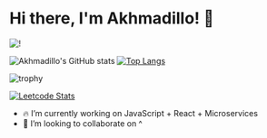 # Hi there, I'm Akhmadillo! 👋


![!](https://komarev.com/ghpvc/?username=akhmadmamirov&color=brightgreen)


![Akhmadillo's GitHub stats](https://github-readme-stats.vercel.app/api?username=AKHMADMAMIROV&show_icons=true&theme=tokyonight&count_private=true&include_all_commits=true)
[![Top Langs](https://github-readme-stats.vercel.app/api/top-langs/?username=AKHMADMAMIROV&layout=compact&theme=tokyonight)](https://github.com/AKHMADMAMIROV)

![trophy](https://github-profile-trophy.vercel.app/?username=akhmadmamirov)

[![Leetcode Stats](https://leetcard.jacoblin.cool/akhmadillo)](https://leetcode.com/akhmadillo)

<!--

Here are some ideas to get you started:
-->
- 🔥 I’m currently working on JavaScript + React + Microservices
- 👯 I’m looking to collaborate on ^


